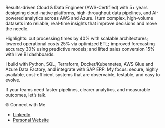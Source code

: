 Results-driven Cloud & Data Engineer (AWS-Certified) with 5+ years designing cloud-native platforms, high-throughput data pipelines, and AI-powered analytics across AWS and Azure. I turn complex, high-volume datasets into reliable, real-time insights that improve decisions and move the needle.

Highlights: cut processing times by 40% with scalable architectures; lowered operational costs 25% via optimized ETL; improved forecasting accuracy 30% using predictive models; and lifted sales conversion 15% with live BI dashboards.

I build with Python, SQL, Terraform, Docker/Kubernetes, AWS Glue and Azure Data Factory, and integrate with SAP ERP. My focus: secure, highly available, cost-efficient systems that are observable, testable, and easy to evolve.

If your teams need faster pipelines, clearer analytics, and measurable outcomes, let’s talk.

🌐 Connect with Me
- [LinkedIn](https://www.linkedin.com/in/sunday-oyebiyi/)
- [Personal Website](https://oyebiyi.myloveboxes.com/)
